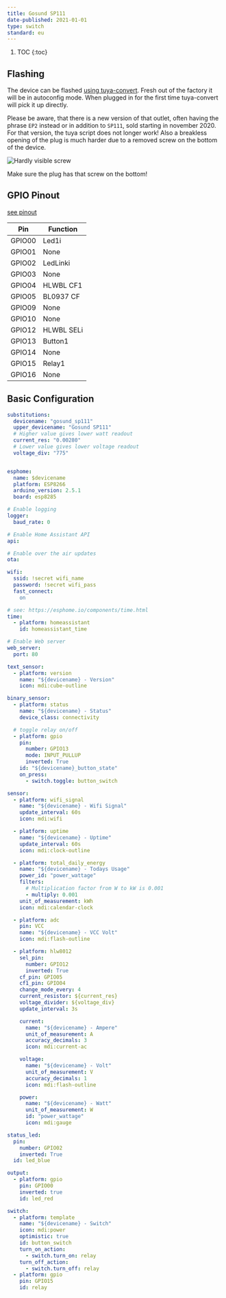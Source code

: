 ```yaml
---
title: Gosund SP111
date-published: 2021-01-01
type: switch
standard: eu
---
```


1. TOC
{:toc}

## Flashing

The device can be flashed [using tuya-convert](/guides/tuya-convert/). Fresh out of the factory it will be in autoconfig mode. When plugged in for the first time tuya-convert will pick it up directly.

Please be aware, that there is a new version of that outlet, often having the phrase `EP2` instead or in addition to `SP111`, sold starting in november 2020. For that version, the tuya script does not longer work! Also a breakless opening of the plug is much harder due to a removed screw on the bottom of the device.

![Hardly visible screw](https://user-images.githubusercontent.com/6115324/103458688-caa8bd80-4d0a-11eb-999e-23f0a2d8ceee.png)

Make sure the plug has that screw on the bottom!

## GPIO Pinout

[see pinout](https://templates.blakadder.com/gosund_SP111_v1_1.html)

| Pin     | Function                           |
|---------|------------------------------------|
| GPIO00	| Led1i |
| GPIO01	| None |
| GPIO02	| LedLinki |
| GPIO03	| None |
| GPIO04	| HLWBL CF1 |
| GPIO05	| BL0937 CF |
| GPIO09	| None |
| GPIO10	| None |
| GPIO12	| HLWBL SELi |
| GPIO13	| Button1 |
| GPIO14	| None |
| GPIO15	| Relay1 |
| GPIO16	| None |

## Basic Configuration

```yaml
substitutions:
  devicename: "gosund_sp111"
  upper_devicename: "Gosund SP111"
  # Higher value gives lower watt readout
  current_res: "0.00280"
  # Lower value gives lower voltage readout
  voltage_div: "775"


esphome:
  name: $devicename
  platform: ESP8266
  arduino_version: 2.5.1
  board: esp8285

# Enable logging
logger:
  baud_rate: 0

# Enable Home Assistant API
api:

# Enable over the air updates
ota:

wifi: 
  ssid: !secret wifi_name
  password: !secret wifi_pass
  fast_connect:
    on

# see: https://esphome.io/components/time.html
time:
  - platform: homeassistant
    id: homeassistant_time

# Enable Web server
web_server:
  port: 80

text_sensor:
  - platform: version
    name: "${devicename} - Version"
    icon: mdi:cube-outline

binary_sensor:
  - platform: status
    name: "${devicename} - Status"
    device_class: connectivity

  # toggle relay on/off
  - platform: gpio
    pin:
      number: GPIO13
      mode: INPUT_PULLUP
      inverted: True
    id: "${devicename}_button_state"
    on_press:
      - switch.toggle: button_switch

sensor:
  - platform: wifi_signal
    name: "${devicename} - Wifi Signal"
    update_interval: 60s
    icon: mdi:wifi

  - platform: uptime
    name: "${devicename} - Uptime"
    update_interval: 60s
    icon: mdi:clock-outline

  - platform: total_daily_energy
    name: "${devicename} - Todays Usage"
    power_id: "power_wattage"
    filters:
      # Multiplication factor from W to kW is 0.001
      - multiply: 0.001
    unit_of_measurement: kWh
    icon: mdi:calendar-clock

  - platform: adc
    pin: VCC
    name: "${devicename} - VCC Volt"
    icon: mdi:flash-outline

  - platform: hlw8012
    sel_pin:
      number: GPIO12
      inverted: True
    cf_pin: GPIO05
    cf1_pin: GPIO04
    change_mode_every: 4
    current_resistor: ${current_res}
    voltage_divider: ${voltage_div}
    update_interval: 3s

    current:
      name: "${devicename} - Ampere"
      unit_of_measurement: A
      accuracy_decimals: 3
      icon: mdi:current-ac

    voltage:
      name: "${devicename} - Volt"
      unit_of_measurement: V
      accuracy_decimals: 1
      icon: mdi:flash-outline

    power:
      name: "${devicename} - Watt"
      unit_of_measurement: W
      id: "power_wattage"
      icon: mdi:gauge

status_led:
  pin:
    number: GPIO02
    inverted: True
  id: led_blue

output:
  - platform: gpio
    pin: GPIO00
    inverted: true
    id: led_red

switch:
  - platform: template
    name: "${devicename} - Switch"
    icon: mdi:power
    optimistic: true
    id: button_switch
    turn_on_action:
      - switch.turn_on: relay
    turn_off_action:
      - switch.turn_off: relay
  - platform: gpio
    pin: GPIO15
    id: relay
```

